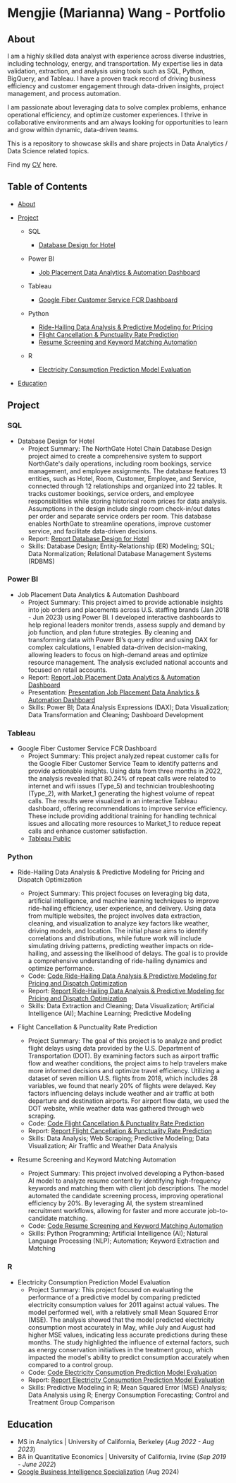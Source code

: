 # Mengjie (Marianna) Wang - Portfolio
## About
I am a highly skilled data analyst with experience across diverse industries, including technology, energy, and transportation. My expertise lies in data validation, extraction, and analysis using tools such as SQL, Python, BigQuery, and Tableau. I have a proven track record of driving business efficiency and customer engagement through data-driven insights, project management, and process automation.

I am passionate about leveraging data to solve complex problems, enhance operational efficiency, and optimize customer experiences. I thrive in collaborative environments and am always looking for opportunities to learn and grow within dynamic, data-driven teams.

This is a repository to showcase skills and share projects in Data Analytics / Data Science related topics.

Find my [CV](https://github.com/mariannawang/mariannawang.github.io/blob/main/Mengjie%20Wang-Resume.pdf) here.

## Table of Contents
- [About](https://github.com/mariannawang/mariannawang.github.io?tab=readme-ov-file#about)
- [Project](https://github.com/mariannawang/mariannawang.github.io?tab=readme-ov-file#project)
  - SQL
    - [Database Design for Hotel](https://github.com/mariannawang/mariannawang.github.io/blob/main/README.md#sql)
    
  - Power BI
    - [Job Placement Data Analytics & Automation Dashboard](https://github.com/mariannawang/mariannawang.github.io/blob/main/README.md#power-bi)
      
  - Tableau
    - [Google Fiber Customer Service FCR Dashboard](https://github.com/mariannawang/mariannawang.github.io/blob/main/README.md#tableau)
      
  - Python
    - [Ride-Hailing Data Analysis & Predictive Modeling for Pricing](https://github.com/mariannawang/mariannawang.github.io/blob/main/README.md#python)
    - [Flight Cancellation & Punctuality Rate Prediction](https://github.com/mariannawang/mariannawang.github.io/blob/main/README.md#python)
    - [Resume Screening and Keyword Matching Automation](https://github.com/mariannawang/mariannawang.github.io/blob/main/README.md#python)
  
  - R
    - [Electricity Consumption Prediction Model Evaluation](https://github.com/mariannawang/mariannawang.github.io/blob/main/README.md#r)

- [Education](https://github.com/mariannawang/mariannawang.github.io?tab=readme-ov-file#education)

## Project
### SQL
- Database Design for Hotel
  - Project Summary: The NorthGate Hotel Chain Database Design project aimed to create a comprehensive system to support NorthGate's daily operations, including room bookings, service management, and employee assignments. The database features 13 entities, such as Hotel, Room, Customer, Employee, and Service, connected through 12 relationships and organized into 22 tables. It tracks customer bookings, service orders, and employee responsibilities while storing historical room prices for data analysis. Assumptions in the design include single room check-in/out dates per order and separate service orders per room. This database enables NorthGate to streamline operations, improve customer service, and facilitate data-driven decisions.
  - Report: [Report Database Design for Hotel](https://github.com/mariannawang/mariannawang.github.io/blob/main/SQL/Database%20Design%20for%20Hotel.pdf)
  - Skills: Database Design; Entity-Relationship (ER) Modeling; SQL; Data Normalization; Relational Database Management Systems (RDBMS)
    
### Power BI
- Job Placement Data Analytics & Automation Dashboard
  - Project Summary: This project aimed to provide actionable insights into job orders and placements across U.S. staffing brands (Jan 2018 - Jun 2023) using Power BI. I developed interactive dashboards to help regional leaders monitor trends, assess supply and demand by job function, and plan future strategies. By cleaning and transforming data with Power BI’s query editor and using DAX for complex calculations, I enabled data-driven decision-making, allowing leaders to focus on high-demand areas and optimize resource management. The analysis excluded national accounts and focused on retail accounts.
  - Report: [Report Job Placement Data Analytics & Automation Dashboard](https://github.com/mariannawang/mariannawang.github.io/blob/main/Power%20BI/Job%20Placement%20Data%20Analytics%20%26%20Automation%20Dashboard_Report.pdf)
  - Presentation: [Presentation Job Placement Data Analytics & Automation Dashboard](https://github.com/mariannawang/mariannawang.github.io/blob/main/Power%20BI/Job%20Placement%20Data%20Analytics%20%26%20Automation%20Dashboard_Presentation.pdf)
  - Skills: Power BI; Data Analysis Expressions (DAX); Data Visualization; Data Transformation and Cleaning; Dashboard Development


### Tableau
- Google Fiber Customer Service FCR Dashboard
  - Project Summary: This project analyzed repeat customer calls for the Google Fiber Customer Service Team to identify patterns and provide actionable insights. Using data from three months in 2022, the analysis revealed that 80.24% of repeat calls were related to internet and wifi issues (Type_5) and technician troubleshooting (Type_2), with Market_1 generating the highest volume of repeat calls. The results were visualized in an interactive Tableau dashboard, offering recommendations to improve service efficiency. These include providing additional training for handling technical issues and allocating more resources to Market_1 to reduce repeat calls and enhance customer satisfaction.
  - [Tableau Public]()

### Python
- Ride-Hailing Data Analysis & Predictive Modeling for Pricing and Dispatch Optimization
  - Project Summary: This project focuses on leveraging big data, artificial intelligence, and machine learning techniques to improve ride-hailing efficiency, user experience, and delivery. Using data from multiple websites, the project involves data extraction, cleaning, and visualization to analyze key factors like weather, driving models, and location. The initial phase aims to identify correlations and distributions, while future work will include simulating driving patterns, predicting weather impacts on ride-hailing, and assessing the likelihood of delays. The goal is to provide a comprehensive understanding of ride-hailing dynamics and optimize performance.
  - Code: [Code Ride-Hailing Data Analysis & Predictive Modeling for Pricing and Dispatch Optimization](https://github.com/mariannawang/mariannawang.github.io/blob/main/Python/Ride-Hailing%20Data%20Analysis%20%26%20Predictive%20Modeling%20for%20Pricing%20Code.ipynb)
  - Report: [Report Ride-Hailing Data Analysis & Predictive Modeling for Pricing and Dispatch Optimization](https://github.com/mariannawang/mariannawang.github.io/blob/main/Python/Uber%20Report.pdf)
  - Skills: Data Extraction and Cleaning; Data Visualization; Artificial Intelligence (AI); Machine Learning; Predictive Modeling


- Flight Cancellation & Punctuality Rate Prediction
  - Project Summary: The goal of this project is to analyze and predict flight delays using data provided by the U.S. Department of Transportation (DOT). By examining factors such as airport traffic flow and weather conditions, the project aims to help travelers make more informed decisions and optimize travel efficiency. Utilizing a dataset of seven million U.S. flights from 2018, which includes 28 variables, we found that nearly 20% of flights were delayed. Key factors influencing delays include weather and air traffic at both departure and destination airports. For airport flow data, we used the DOT website, while weather data was gathered through web scraping.
  - Code: [Code Flight Cancellation & Punctuality Rate Prediction](https://github.com/mariannawang/mariannawang.github.io/blob/main/Python/Flight%20Cancellation%20%26%20Punctuality%20Rate%20Prediction%20Code.ipynb)
  - Report: [Report Flight Cancellation & Punctuality Rate Prediction](https://github.com/mariannawang/mariannawang.github.io/blob/main/Python/Project_Report.pdf)
  - Skills: Data Analysis; Web Scraping; Predictive Modeling; Data Visualization; Air Traffic and Weather Data Analysis
    
- Resume Screening and Keyword Matching Automation
  - Project Summary: This project involved developing a Python-based AI model to analyze resume content by identifying high-frequency keywords and matching them with client job descriptions. The model automated the candidate screening process, improving operational efficiency by 20%. By leveraging AI, the system streamlined recruitment workflows, allowing for faster and more accurate job-to-candidate matching.
  - Code: [Code Resume Screening and Keyword Matching Automation](https://github.com/mariannawang/mariannawang.github.io/blob/main/Python/Candidate_Sell.ipynb)
  - Skills: Python Programming; Artificial Intelligence (AI); Natural Language Processing (NLP); Automation; Keyword Extraction and Matching
 
### R
- Electricity Consumption Prediction Model Evaluation
  - Project Summary: This project focused on evaluating the performance of a predictive model by comparing predicted electricity consumption values for 2011 against actual values. The model performed well, with a relatively small Mean Squared Error (MSE). The analysis showed that the model predicted electricity consumption most accurately in May, while July and August had higher MSE values, indicating less accurate predictions during these months. The study highlighted the influence of external factors, such as energy conservation initiatives in the treatment group, which impacted the model's ability to predict consumption accurately when compared to a control group.
  - Code: [Code Electricity Consumption Prediction Model Evaluation](https://github.com/mariannawang/mariannawang.github.io/blob/main/R/Electricity%20Consumption%20Prediction%20Model%20Evaluation_Code.Rmd)
  - Report: [Report Electricity Consumption Prediction Model Evaluation](https://github.com/mariannawang/mariannawang.github.io/blob/main/R/Project_Report.pdf)
  - Skills: Predictive Modeling in R; Mean Squared Error (MSE) Analysis; Data Analysis using R; Energy Consumption Forecasting; Control and Treatment Group Comparison

## Education
  - MS in Analytics | University of California, Berkeley (_Aug 2022 - Aug 2023_)
  - BA in Quantitative Economics | University of California, Irvine (_Sep 2019 - June 2022_)
  - [Google Business Intelligence Specialization](https://www.coursera.org/account/accomplishments/specialization/EDRC4Q83ULN1) (Aug 2024)
